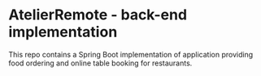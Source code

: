 # AtelierRemote - back-end implementation
This repo contains a Spring Boot implementation of application providing food ordering and online table booking for restaurants.
